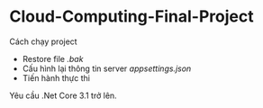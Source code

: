 # Cloud-Computing-Final-Project

<p>Cách chạy project</p>
<ul>
  <li>Restore file <i>.bak</i></li>
  <li>Cấu hình lại thông tin server <i>appsettings.json</i></li>
  <li>Tiến hành thực thi</li>
</ul>

Yêu cầu .Net Core 3.1 trở lên.

